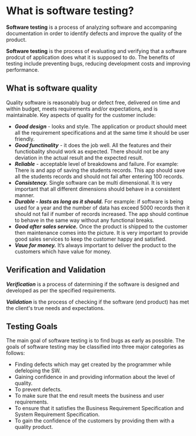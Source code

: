 # What is software testing?
**Software testing** is a process of analyzing software and accompaning documentation in order to identify defects and improve the quality of the product.

**Software testing** is the process of evaluating and verifying that a software prodcut of application does what it is supposed to do. The benefits of testing include preventing bugs, reducing development costs and improving performance.


## What is software quality
Quality software is reasonably bug or defect free, delivered on time and within budget, meets requirements and/or expectations, and is maintainable.
Key aspects of quality for the customer include:

- ***Good design*** - looks and style. The application or product should meet all the requirement specifications and at the same time it should be user friendly. 
- ***Good functinality*** - it does the job well. All the features and their functiobality should work as expected. There should not be any deviation in the actual result and the expected result.
- ***Reliable*** - acceptable level of breakdowns and failure. For example: There is and app of saving the students records. This app should save all the students records and should not fail after entering 100 records.
- ***Consistency.*** Single software can be multi dimensional. It is very important that all different dimensions should behave in a consistent manner.
- ***Durable - lasts as long as it should.*** For example: if software is being used for a year and the number of data has exceed 5000 records then it should not fail if number of records increased. The app should continue to behave in the same way without any functional breaks.
- ***Good after sales service.*** Once the product is shipped to the customer then maintenance comes into the picture. It is very important to provide good sales services to keep the customer happy and satisfied.
- ***Vaue for money.*** It’s always important to deliver the product to the customers which have value for money.


## Verification and Validation
***Verification*** is a process of datermining if the software is designed and developed as per the specified requirements.

***Validation*** is the process of checking if the software (end product) has met the client's true needs and expectations.


## Testing Goals
The main goal of software testing is to find bugs as early as possible. The goals of software testing may be classified into three major categories as follows:
- Finding defects which may get created by the programmer while defeloping the SW.
- Gaining confidence in and providing information about the level of quality.
- To prevent defects.
- To make sure that the end result meets the business and user requirements.
- To ensure that it satisfies the Business Requirement Specification and System Requirement Specification.
- To gain the confidence of the customers by providing them with a quality product.